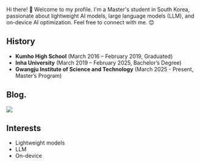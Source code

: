 Hi there! 👋
Welcome to my profile. I'm a Master's student in South Korea, passionate about lightweight AI models, large language models (LLM), and on-device AI optimization. Feel free to connect with me. 😊

## History
- <b>Kumho High School</b> (March 2016 – February 2019, Graduated)
- <b>Inha University</b> (March 2019 – February 2025, Bachelor’s Degree)
- <b>Gwangju Institute of Science and Technology</b> (March 2025 - Present, Master’s Program)

## Blog.
<a href="https://hemahero.tistory.com"><img src="https://img.shields.io/badge/Tistory-000000?style=for-the-badge&logo=TISTORY&logoColor=white"></a>

## Interests
- Lightweight models
- LLM
- On-device
